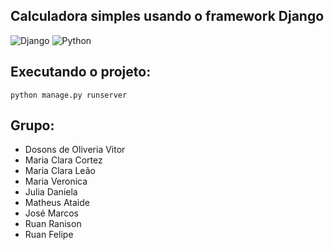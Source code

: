 ## Calculadora simples usando o framework Django

![Django](https://img.shields.io/badge/Django-092E20?style=for-the-badge&logo=django&logoColor=white)
![Python](https://img.shields.io/badge/Python-14354C?style=for-the-badge&logo=python&logoColor=white)

## Executando o projeto:
`python manage.py runserver`

## Grupo:

- Dosons de Oliveria Vitor
- Maria Clara Cortez
- Maria Clara Leão
- Maria Veronica
- Julia Daniela
- Matheus Ataide
- José Marcos
- Ruan Ranison
- Ruan Felipe
